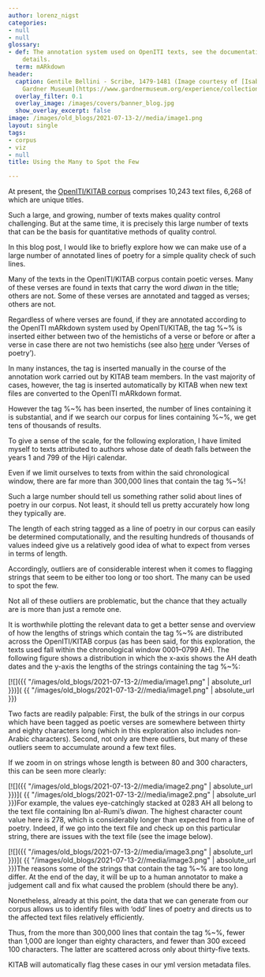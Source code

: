 ```yaml
---
author: lorenz_nigst
categories:
- null
- null
glossary:
- def: The annotation system used on OpenITI texts, see the documentation for more
    details.
  term: mARkdown
header:
  caption: Gentile Bellini - Scribe, 1479-1481 (Image courtesy of [Isabella Stewart
    Gardner Museum](https://www.gardnermuseum.org/experience/collection/10755), Boston)
  overlay_filter: 0.1
  overlay_image: /images/covers/banner_blog.jpg
  show_overlay_excerpt: false
image: /images/old_blogs/2021-07-13-2//media/image1.png
layout: single
tags:
- corpus
- viz
- null
title: Using the Many to Spot the Few

---
```



At present, the [OpenITI/KITAB corpus](https://kitab-project.org/metadata) comprises 10,243 text files, 6,268 of which are unique titles.



Such a large, and growing, number of texts makes quality control challenging. But at the same time, it is precisely this large number of texts that can be the basis for quantitative methods of quality control.



In this blog post, I would like to briefly explore how we can make use of a large number of annotated lines of poetry for a simple quality check of such lines.



Many of the texts in the OpenITI/KITAB corpus contain poetic verses. Many of these verses are found in texts that carry the word *diwan* in the title; others are not. Some of these verses are annotated and tagged as verses; others are not.



Regardless of where verses are found, if they are annotated according to the OpenITI mARkdown system used by OpenITI/KITAB, the tag %\~% is inserted either between two of the hemistichs of a verse or before or after a verse in case there are not two hemistichs (see also [here](https://alraqmiyyat.github.io/mARkdown/) under ‘Verses of poetry’).



In many instances, the tag is inserted manually in the course of the annotation work carried out by KITAB team members. In the vast majority of cases, however, the tag is inserted automatically by KITAB when new text files are converted to the OpenITI mARkdown format.



However the tag %\~% has been inserted, the number of lines containing it is substantial, and if we search our corpus for lines containing %\~%, we get tens of thousands of results.



To give a sense of the scale, for the following exploration, I have limited myself to texts attributed to authors whose date of death falls between the years 1 and 799 of the Hijri calendar.



Even if we limit ourselves to texts from within the said chronological window, there are far more than 300,000 lines that contain the tag %\~%!



Such a large number should tell us something rather solid about lines of poetry in our corpus. Not least, it should tell us pretty accurately how long they typically are.



The length of each string tagged as a line of poetry in our corpus can easily be determined computationally, and the resulting hundreds of thousands of values indeed give us a relatively good idea of what to expect from verses in terms of length.



Accordingly, outliers are of considerable interest when it comes to flagging strings that seem to be either too long or too short. The many can be used to spot the few.



Not all of these outliers are problematic, but the chance that they actually are is more than just a remote one.



It is worthwhile plotting the relevant data to get a better sense and overview of how the lengths of strings which contain the tag %\~% are distributed across the OpenITI/KITAB corpus (as has been said, for this exploration, the texts used fall within the chronological window 0001–0799 AH). The following figure shows a distribution in which the x-axis shows the AH death dates and the y-axis the lengths of the strings containing the tag %\~%:



[![]({{ "/images/old_blogs/2021-07-13-2//media/image1.png" | absolute_url }})]( {{ "/images/old_blogs/2021-07-13-2//media/image1.png" | absolute_url }})



Two facts are readily palpable: First, the bulk of the strings in our corpus which have been tagged as poetic verses are somewhere between thirty and eighty characters long (which in this exploration also includes non-Arabic characters). Second, not only are there outliers, but many of these outliers seem to accumulate around a few text files.



If we zoom in on strings whose length is between 80 and 300 characters, this can be seen more clearly:



[![]({{ "/images/old_blogs/2021-07-13-2//media/image2.png" | absolute_url }})]( {{ "/images/old_blogs/2021-07-13-2//media/image2.png" | absolute_url }})For example, the values eye-catchingly stacked at 0283 AH all belong to the text file containing Ibn al-Rumi’s *diwan*. The highest character count value here is 278, which is considerably longer than expected from a line of poetry. Indeed, if we go into the text file and check up on this particular string, there are issues with the text file (see the image below).



[![]({{ "/images/old_blogs/2021-07-13-2//media/image3.png" | absolute_url }})]( {{ "/images/old_blogs/2021-07-13-2//media/image3.png" | absolute_url }})The reasons some of the strings that contain the tag %\~% are too long differ. At the end of the day, it will be up to a human annotator to make a judgement call and fix what caused the problem (should there be any).



Nonetheless, already at this point, the data that we can generate from our corpus allows us to identify files with ‘odd’ lines of poetry and directs us to the affected text files relatively efficiently.



Thus, from the more than 300,000 lines that contain the tag %\~%, fewer than 1,000 are longer than eighty characters, and fewer than 300 exceed 100 characters. The latter are scattered across only about thirty-five texts.



KITAB will automatically flag these cases in our yml version metadata files.

